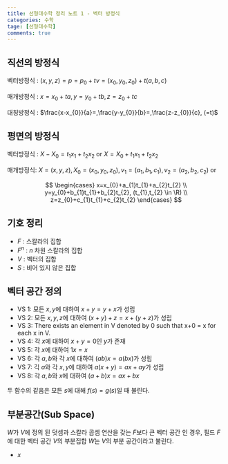 ```yaml
---
title: 선형대수학 정리 노트 1 - 벡터 방정식
categories: 수학
tage: [선형대수학]
comments: true
---
```


## 직선의 방정식

벡터방정식 : $(x,y,z)=p=p_{0}+tv=(x_{0},y_{0},z_{0})+t(a,b,c)$

매개방정식 : $x=x_{0}+ta,y=y_{0}+tb,z=z_{0}+tc$

대칭방정식 : $\frac{x-x_{0}}{a}=,\frac{y-y_{0}}{b}=,\frac{z-z_{0}}{c}, (=t)$

## 평면의 방정식

벡터방정식 : $X-X_{0}=t_{1}x_{1}+t_{2}x_{2}$ or $X=X_{0}+t_{1}x_{1}+t_{2}x_{2}$

매개방정식: $X=(x,y,z),X_{0}=(x_{0},y_{0},z_{0}),v_{1}=(a_{1},b_{1},c_{1}),v_{2}=(a_{2},b_{2},c_{2})$ or 

$$
\begin{cases}
x=x_{0}+a_{1}t_{1}+a_{2}t_{2} \\
y=y_{0}+b_{1}t_{1}+b_{2}t_{2}, (t_{1},t_{2} \in \R) \\
z=z_{0}+c_{1}t_{1}+c_{2}t_{2}
\end{cases}
$$

## 기호 정리

* $F$ : 스칼라의 집합
* $F^{n}$ : $n$ 차원 스칼라의 집합
* $V$ : 벡터의 집합
* $S$ : 비어 있지 않은 집합

## 벡터 공간 정의

* VS 1: 모든 $x,y$에 대하여 $x+y=y+x$가 성립
* VS 2: 모든 $x,y,z$에 대하여 $(x+y)+z=x+(y+z)$가 성립
* VS 3: There exists an element in V denoted by 0 such that x+0 = x for
each x in V.
* VS 4: 각 $x$에 대하여 $x+y=0$인 $y$가 존재
* VS 5: 각 $x$에 대하여 $1x=x$
* VS 6: 각 $a,b$와 각 $x$에 대하여 $(ab)x=a(bx)$가 성립
* VS 7: 긱 $a$와 각 $x,y$에 대하여 $a(x+y)=ax+ay$가 성립
* VS 8: 각 $a,b$와 $x$에 대하여 $(a+b)x=ax+bx$

두 함수의 같음은 모든 $s$에 대해 $f(s)=g(s)$일 때 불린다.

## 부분공간(Sub Space)
$W$가 $V$에 정의 된 덧셈과 스칼라 곱셈 연산을 갖는 $F$보다 큰 벡터 공간 인 경우, 필드 $F$에 대한 벡터 공간 $V$의 부분집합 $W$는 $V$의 부분 공간이라고 불린다.

* $x$